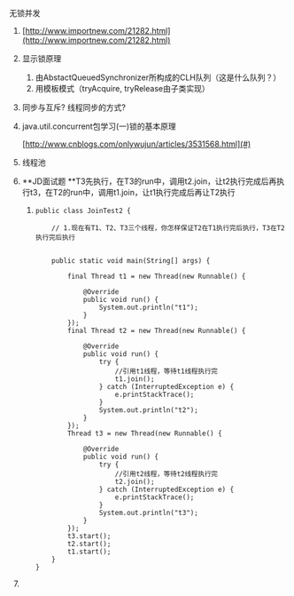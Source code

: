 无锁并发

1. [http://www.importnew.com/21282.html](http://www.importnew.com/21282.html)

2. 显示锁原理  
   1. 由AbstactQueuedSynchronizer所构成的CLH队列（这是什么队列？）  
   2. 用模板模式（tryAcquire, tryRelease由子类实现）

3. 同步与互斥? 线程同步的方式?

4. java.util.concurrent包学习\(一\)锁的基本原理

   [http://www.cnblogs.com/onlywujun/articles/3531568.html](#)

5. 线程池

6. **JD面试题  **T3先执行，在T3的run中，调用t2.join，让t2执行完成后再执行t3，在T2的run中，调用t1.join，让t1执行完成后再让T2执行

   1. ```
      public class JoinTest2 {  
  
          // 1.现在有T1、T2、T3三个线程，你怎样保证T2在T1执行完后执行，T3在T2执行完后执行  
  
  
          public static void main(String[] args) {  
  
              final Thread t1 = new Thread(new Runnable() {  
  
                  @Override  
                  public void run() {  
                      System.out.println("t1");  
                  }  
              });  
              final Thread t2 = new Thread(new Runnable() {  
  
                  @Override  
                  public void run() {  
                      try {  
                          //引用t1线程，等待t1线程执行完  
                          t1.join();  
                      } catch (InterruptedException e) {  
                          e.printStackTrace();  
                      }  
                      System.out.println("t2");  
                  }  
              });  
              Thread t3 = new Thread(new Runnable() {  
  
                  @Override  
                  public void run() {  
                      try {  
                          //引用t2线程，等待t2线程执行完  
                          t2.join();  
                      } catch (InterruptedException e) {  
                          e.printStackTrace();  
                      }  
                      System.out.println("t3");  
                  }  
              });  
              t3.start();  
              t2.start();  
              t1.start();  
          }  
      }  

      ```

   7.



